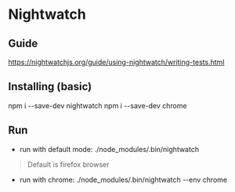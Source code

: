 # Nightwatch

## Guide
https://nightwatchjs.org/guide/using-nightwatch/writing-tests.html

## Installing (basic)
npm i --save-dev nightwatch
npm i --save-dev chrome

## Run
- run with default mode: ./node_modules/.bin/nightwatch
> Default is firefox browser

- run with chrome: ./node_modules/.bin/nightwatch --env chrome
  

